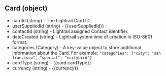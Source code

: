 ## Card (object)
+ cardId (string) - The Lightrail Card ID.
+ userSuppliedId (string) - {{userSuppliedId}}
+ contactId (string) - Lightrail assigned Contact identifier.
+ dateCreated (string) - Lightrail system time of creation in ISO-8601 format.
+ categories (Category) - A key-value object to store additional information about the Card. For example: `"categories": {"city": "san francisco", "special": "earlybird"}` 
+ cardType (string) - {{card.cardType}}
+ currency (string) - {{currency}}